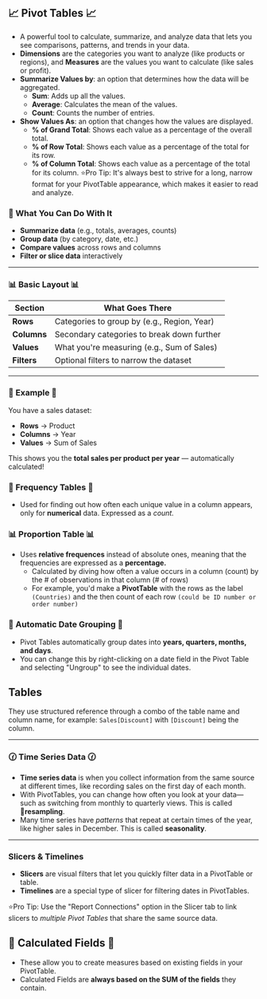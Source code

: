 ## :chart_with_upwards_trend: Pivot Tables :chart_with_upwards_trend:
* A powerful tool to calculate, summarize, and analyze data that lets you see comparisons, patterns, and trends in your data.
* **Dimensions** are the categories you want to analyze (like products or regions), and **Measures** are the values you want to calculate (like sales or profit).
* **Summarize Values by**: an option that determines how the data will be aggregated.
  - **Sum**: Adds up all the values.
  - **Average**: Calculates the mean of the values.
  - **Count**: Counts the number of entries.
* **Show Values As**: an option that changes how the values are displayed.
  - **% of Grand Total**: Shows each value as a percentage of the overall total.
  - **% of Row Total**: Shows each value as a percentage of the total for its row.
  - **% of Column Total**: Shows each value as a percentage of the total for its column.
⭐Pro Tip: It's always best to strive for a long, narrow format for your PivotTable appearance, which makes it easier to read and analyze.

### 🧩 What You Can Do With It

- **Summarize data** (e.g., totals, averages, counts)
- **Group data** (by category, date, etc.)
- **Compare values** across rows and columns
- **Filter or slice data** interactively

---

### 📊 Basic Layout 📊

| Section     | What Goes There                            |
|-------------|---------------------------------------------|
| **Rows**    | Categories to group by (e.g., Region, Year) |
| **Columns** | Secondary categories to break down further  |
| **Values**  | What you're measuring (e.g., Sum of Sales)  |
| **Filters** | Optional filters to narrow the dataset      |

---

### 🧠 Example 🧠

You have a sales dataset:

- **Rows** → Product  
- **Columns** → Year  
- **Values** → Sum of Sales  

This shows you the **total sales per product per year** — automatically calculated!

### 🔢 Frequency Tables 🔢
* Used for finding out how often each unique value in a column appears, only for **numerical** data. Expressed as a *count.*

### 📊 Proportion Table 📊
* Uses **relative frequences** instead of absolute ones, meaning that the frequencies are expressed as a **percentage.** 
  * Calculated by diving how often a value occurs in a column (count) by the # of observations in that column (# of rows)
  * For example, you'd make a **PivotTable** with the rows as the label ```(Countries)``` and the then count of each row ```(could be ID number or order number)```

### :calendar: Automatic Date Grouping :calendar:
* Pivot Tables automatically group dates into **years, quarters, months, and days**.
* You can change this by right-clicking on a date field in the Pivot Table and selecting "Ungroup" to see the individual dates.

## Tables 
They use structured reference through a combo of the table name and column name, for example: ```Sales[Discount]``` with ```[Discount]``` being the column. 

---

### 🕜 Time Series Data 🕜 
* **Time series data**  is when you collect information from the same source at different times, like recording sales on the first day of each month.
* With PivotTables, you can change how often you look at your data—such as switching from monthly to quarterly views. This is called 🔄**resampling**.
* Many time series have *patterns* that repeat at certain times of the year, like higher sales in December. This is called **seasonality**.

---

### Slicers & Timelines
* **Slicers** are visual filters that let you quickly filter data in a PivotTable or table.
* **Timelines** are a special type of slicer for filtering dates in PivotTables.
  
⭐Pro Tip: Use the "Report Connections" option in the Slicer tab to link slicers to *multiple Pivot Tables* that share the same source data.


## 🧮 Calculated Fields 🧮
* These allow you to create measures based on existing fields in your PivotTable.
* Calculated Fields are **always based on the SUM of the fields** they contain. 